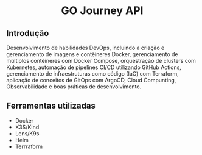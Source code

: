 <strong><h1 align="center">GO Journey API</h1></strong>

## Introdução
Desenvolvimento de habilidades DevOps, incluindo a criação e gerenciamento de imagens e contêineres
Docker, gerenciamento de múltiplos contêineres com Docker Compose, orquestração de clusters com Kubernetes, automação de pipelines CI/CD utilizando GitHub Actions, gerenciamento de infraestruturas como código (IaC) com Terraform, aplicação de conceitos de GitOps com ArgoCD, Cloud Compunting, Observabilidade e boas práticas de desenvolvimento.

## Ferramentas utilizadas
* Docker
* K3S/Kind
* Lens/K9s
* Helm
* Terrraform
